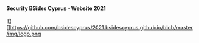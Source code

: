 #### Security BSides Cyprus - Website 2021

!()[]https://github.com/bsidescyprus/2021.bsidescyprus.github.io/blob/master/img/logo.png
